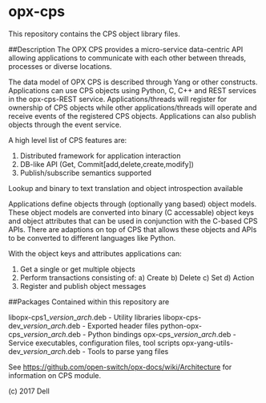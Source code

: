 # opx-cps
This repository contains the CPS object library files.

##Description 
The OPX CPS provides a micro-service data-centric API allowing applications to communicate with each other between threads, processes or diverse locations.

The data model of OPX CPS is described through Yang or other constructs.
Applications can use CPS objects using Python, C, C++ and REST services in the opx-cps-REST service.
Applications/threads will register for ownership of CPS objects while other applications/threads will operate and receive events of the registered CPS objects. Applications can also publish objects through the event service.

A high level list of CPS features are:
1) Distributed framework for application interaction
2) DB-like API (Get, Commit[add,delete,create,modify])
3) Publish/subscribe semantics supported

Lookup and binary to text translation and object introspection available

Applications define objects through (optionally yang based) object models. These object models are converted into binary (C accessable) object keys and object attributes that can be used in conjunction with the C-based CPS APIs. There are adaptions on top of CPS that allows these objects and APIs to be converted to different languages like Python.

With the object keys and attributes applications can:
1) Get a single or get multiple objects 
2) Perform transactions consisting of:
   a) Create
   b) Delete
   c) Set
   d) Action
3) Register and publish object messages

##Packages
Contained within this repository are

libopx-cps1\_*version*\_*arch*.deb         - Utility libraries
libopx-cps-dev\_*version*\_*arch*.deb      - Exported header files
python-opx-cps\_*version*\_*arch*.deb      - Python bindings
opx-cps\_*version*\_*arch*.deb             - Service executables, configuration files, tool scripts 
opx-yang-utils-dev\_*version*\_*arch*.deb  - Tools to parse yang files


See https://github.com/open-switch/opx-docs/wiki/Architecture for information on CPS module.

(c) 2017 Dell

